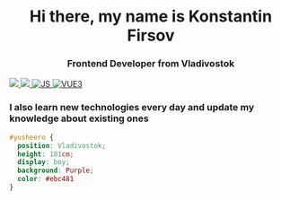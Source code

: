 <div id="header" align="center">
  <h1>Hi there, my name is Konstantin Firsov</h1>
  <h3>Frontend Developer from Vladivostok</h3>
</div>

<a href="#">
  <img src="https://cdn.jsdelivr.net/gh/devicons/devicon/icons/html5/html5-original-wordmark.svg" />
</a>

<a href="#">
  <img src="https://cdn.jsdelivr.net/gh/devicons/devicon/icons/css3/css3-original-wordmark.svg" />
</a>

<a href="#">
  <img src="https://img.shields.io/badge/JavaScript-yellow?logo=js&logoColor=white" alt="JS"/>
</a>

<a href="#">
  <img src="https://img.shields.io/badge/Vue3-green?logo=vue&logoColor=white" alt="VUE3"/>
</a>

<h3><b>I also learn new technologies every day and update my knowledge about existing ones</b></h3>


```css
#yusheero { 
  position: Vladivostok; 
  height: 181cm; 
  display: boy; 
  background: Purple; 
  color: #ebc481
}
```

